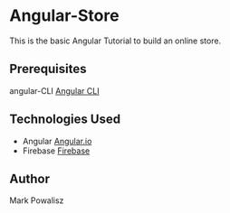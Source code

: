# Angular-Store

This is the basic Angular Tutorial to build an online store.

## Prerequisites

angular-CLI [Angular CLI](https://cli.angular.io/)

## Technologies Used

- Angular [Angular.io](https://www.angular.io)
- Firebase [Firebase](https://firebase.google.com/)

## Author

Mark Powalisz
